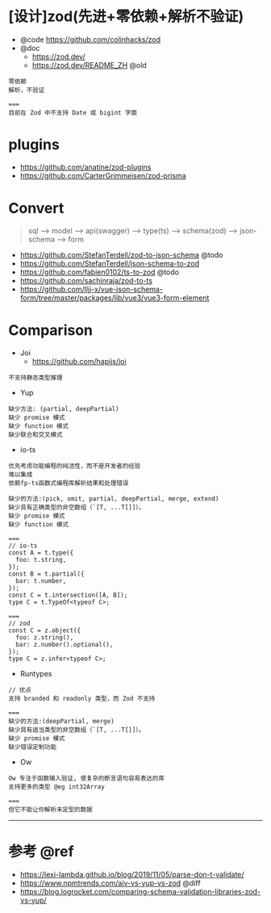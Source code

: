 # [设计]zod(先进+零依赖+解析不验证)

- @code https://github.com/colinhacks/zod
- @doc 
  - https://zod.dev/
  - https://zod.dev/README_ZH @old

```
零依赖
解析，不验证

===
目前在 Zod 中不支持 Date 或 bigint 字面
```

# plugins

- https://github.com/anatine/zod-plugins
- https://github.com/CarterGrimmeisen/zod-prisma

# Convert

> sql --> model --> api(swagger) --> type(ts) --> schema(zod) --> json-schema --> form

- https://github.com/StefanTerdell/zod-to-json-schema @todo
- https://github.com/StefanTerdell/json-schema-to-zod
- https://github.com/fabien0102/ts-to-zod @todo
- https://github.com/sachinraja/zod-to-ts
- https://github.com/lljj-x/vue-json-schema-form/tree/master/packages/lib/vue3/vue3-form-element


# Comparison

- Joi
  - https://github.com/hapijs/joi

```
不支持静态类型推理
```

- Yup

```
缺少方法: (partial, deepPartial)
缺少 promise 模式
缺少 function 模式
缺少联合和交叉模式
```

- io-ts

```
优先考虑功能编程的纯洁性，而不是开发者的经验
难以集成
依赖fp-ts函数式编程库解析结果和处理错误

缺少的方法:(pick, omit, partial, deepPartial, merge, extend)
缺少具有正确类型的非空数组（`[T, ...T[]]）。
缺少 promise 模式
缺少 function 模式

===
// io-ts
const A = t.type({
  foo: t.string,
});
const B = t.partial({
  bar: t.number,
});
const C = t.intersection([A, B]);
type C = t.TypeOf<typeof C>;

===
// zod
const C = z.object({
  foo: z.string(),
  bar: z.number().optional(),
});
type C = z.infer<typeof C>;
```

- Runtypes

```
// 优点
支持 branded 和 readonly 类型，而 Zod 不支持

===
缺少的方法:(deepPartial, merge)
缺少具有适当类型的非空数组（`[T, ...T[]]）。
缺少 promise 模式
缺少错误定制功能
```

- Ow

```
Ow 专注于函数输入验证, 使复杂的断言语句容易表达的库
支持更多的类型 @eg int32Array

===
但它不能让你解析未定型的数据
```

---

# 参考 @ref

- https://lexi-lambda.github.io/blog/2019/11/05/parse-don-t-validate/
- https://www.npmtrends.com/ajv-vs-yup-vs-zod @diff
- https://blog.logrocket.com/comparing-schema-validation-libraries-zod-vs-yup/